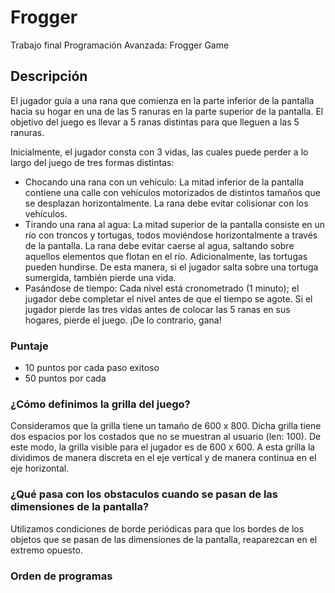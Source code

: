 # Frogger
Trabajo final Programación Avanzada: Frogger Game

## Descripción


El jugador guía a una rana que comienza en la parte inferior de la pantalla hacia su hogar en una de las 5 ranuras en la parte superior de la pantalla. El objetivo del juego es llevar a 5 ranas distintas para que lleguen a las 5 ranuras.

Inicialmente, el jugador consta con 3 vidas, las cuales puede perder a lo largo del juego de tres formas distintas:

- Chocando una rana con un vehículo: La mitad inferior de la pantalla contiene una calle con vehículos motorizados de distintos tamaños que se desplazan horizontalmente. La rana debe evitar colisionar con los vehículos.
- Tirando una rana al agua: La mitad superior de la pantalla consiste en un río con troncos y tortugas, todos moviéndose horizontalmente a través de la pantalla. La rana debe evitar caerse al agua, saltando sobre aquellos elementos que flotan en el río. Adicionalmente, las tortugas pueden hundirse. De esta manera, si el jugador salta sobre una tortuga sumergida, también pierde una vida.
- Pasándose de tiempo: Cada nivel está cronometrado (1 minuto); el jugador debe completar el nivel antes de que el tiempo se agote.
Si el jugador pierde las tres vidas antes de colocar las 5 ranas en sus hogares, pierde el juego. ¡De lo contrario, gana!

### Puntaje
 - 10 puntos por cada paso exitoso
 - 50 puntos por cada 

### ¿Cómo definimos la grilla del juego?

Consideramos que la grilla tiene un tamaño de 600 x 800. Dicha grilla tiene dos espacios por los costados que no se muestran al usuario (len: 100). De este modo, la grilla visible para el jugador es de 600 x 600. A esta grilla la dividimos de manera discreta en el eje vertical y de manera continua en el eje horizontal.


### ¿Qué pasa con los obstaculos cuando se pasan de las dimensiones de la pantalla?

Utilizamos condiciones de borde periódicas para que los bordes de los objetos que se pasan de las dimensiones de la pantalla, reaparezcan en el extremo opuesto.

### Orden de programas 

